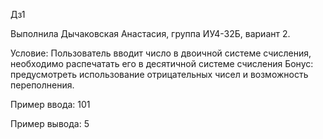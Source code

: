 Дз1

Выполнила Дычаковская Анастасия, группа ИУ4-32Б, вариант 2.
   
Условие: 
Пользователь вводит число в двоичной системе счисления, необходимо распечатать его в десятичной системе счисления
Бонус: предусмотреть использование отрицательных чисел и возможность переполнения.

Пример ввода: 101

Пример вывода: 5
